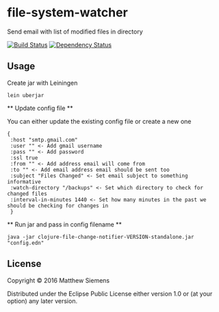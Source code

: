 # file-system-watcher

Send email with list of modified files in directory


[![Build Status](https://travis-ci.org/matthewsiemens/clojure-yahoo-finance.svg?branch=master)](https://travis-ci.org/matthewsiemens/clojure-file-change-notifier)
[![Dependency Status](https://www.versioneye.com/user/projects/56f8387635630e0034fda557/badge.svg)](https://www.versioneye.com/clojure/file-change-notifier:file-change-notifier/)

## Usage

Create jar with Leiningen

```
lein uberjar
```

** Update config file **

You can either update the existing config file or create a new one

```
{
 :host "smtp.gmail.com"
 :user "" <- Add gmail username
 :pass "" <- Add password
 :ssl true
 :from "" <- Add address email will come from
 :to "" <- Add email address email should be sent too
 :subject "Files Changed" <- Set email subject to something informative
 :watch-directory "/backups" <- Set which directory to check for changed files
 :interval-in-minutes 1440 <- Set how many minutes in the past we should be checking for changes in
 }
```

** Run jar and pass in config filename **

```
java -jar clojure-file-change-notifier-VERSION-standalone.jar "config.edn"
```

## License

Copyright © 2016 Matthew Siemens

Distributed under the Eclipse Public License either version 1.0 or (at
your option) any later version.
